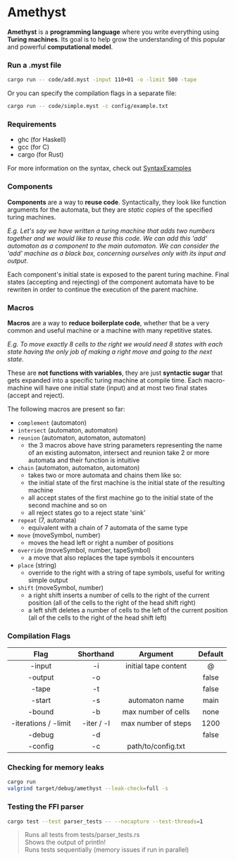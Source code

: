 # Amethyst

**Amethyst** is a **programming language** where you write everything using **Turing machines**. Its goal is to help grow the understanding of this popular and powerful **computational model**.

### Run a .myst file

```bash
cargo run -- code/add.myst -input 110+01 -o -limit 500 -tape
```

Or you can specify the compilation flags in a separate file:

```bash
cargo run -- code/simple.myst -c config/example.txt
```

### Requirements

- ghc (for Haskell)
- gcc (for C)
- cargo (for Rust)

For more information on the syntax, check out [SyntaxExamples](src/SyntaxExamples.hs)

### Components

**Components** are a way to **reuse code**. Syntactically, they look like function arguments for the automata, but they are _static copies_ of the specified turing machines.

_E.g. Let's say we have written a turing machine that adds two numbers together and we would like to reuse this code. We can add this 'add' automaton as a component to the main automaton. We can consider the 'add' machine as a black box, concerning ourselves only with its input and output_.

Each component's initial state is exposed to the parent turing machine. Final states (accepting and rejecting) of the component automata have to be rewriten in order to continue the execution of the parent machine.

### Macros

**Macros** are a way to **reduce boilerplate code**, whether that be a very common and useful machine or a machine with many repetitive states.

_E.g. To move exactly 8 cells to the right we would need 8 states with each state having the only job of making a right move and going to the next state_.

These are **not functions with variables**, they are just **syntactic sugar** that gets expanded into a specific turing machine at compile time. Each macro-machine will have one initial state (input) and at most two final states (accept and reject).

The following macros are present so far:

- `complement` (automaton)
- `intersect` (automaton, automaton)
- `reunion` (automaton, automaton, automaton)
  - the 3 macros above have string parameters representing the name of an existing automaton, intersect and reunion take 2 or more automata and their function is intuitive
- `chain` (automaton, automaton, automaton)
  - takes two or more automata and chains them like so:
  - the initial state of the first machine is the initial state of the resulting machine
  - all accept states of the first machine go to the initial state of the second machine and so on
  - all reject states go to a reject state 'sink'
- `repeat` (7, automata)
  - equivalent with a chain of 7 automata of the same type
- `move` (moveSymbol, number)
  - moves the head left or right a number of positions
- `override` (moveSymbol, number, tapeSymbol)
  - a move that also replaces the tape symbols it encounters
- `place` (string)
  - override to the right with a string of tape symbols, useful for writing simple output
- `shift` (moveSymbol, number)
  - a right shift inserts a number of cells to the right of the current position (all of the cells to the right of the head shift right)
  - a left shift deletes a number of cells to the left of the current position (all of the cells to the right of the head shift left)

### Compilation Flags

|         Flag         | Shorthand  |       Argument       | Default |
| :------------------: | :--------: | :------------------: | :-----: |
|        -input        |     -i     | initial tape content |    @    |
|       -output        |     -o     |                      |  false  |
|        -tape         |     -t     |                      |  false  |
|        -start        |     -s     |    automaton name    |  main   |
|        -bound        |     -b     | max number of cells  |  none   |
| -iterations / -limit | -iter / -l | max number of steps  |  1200   |
|        -debug        |     -d     |                      |  false  |
|       -config        |     -c     |  path/to/config.txt  |         |

### Checking for memory leaks

```bash
cargo run
valgrind target/debug/amethyst --leak-check=full -s
```

### Testing the FFI parser

```bash
cargo test --test parser_tests -- --nocapture --test-threads=1
```

> Runs all tests from tests/parser_tests.rs \
> Shows the output of println! \
> Runs tests sequentially (memory issues if run in parallel)
